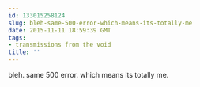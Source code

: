 ```yaml
---
id: 133015258124
slug: bleh-same-500-error-which-means-its-totally-me
date: 2015-11-11 18:59:39 GMT
tags:
- transmissions from the void
title: ''
---
```

bleh. same 500 error. which means its totally me.